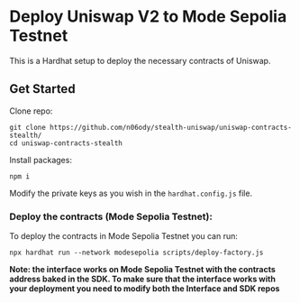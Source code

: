# Deploy Uniswap V2 to Mode Sepolia Testnet

This is a Hardhat setup to deploy the necessary contracts of Uniswap.

## Get Started

Clone repo:

```
git clone https://github.com/n06ody/stealth-uniswap/uniswap-contracts-stealth/
cd uniswap-contracts-stealth
```

Install packages:

```
npm i
```

Modify the private keys as you wish in the `hardhat.config.js` file.

### Deploy the contracts (Mode Sepolia Testnet):

To deploy the contracts in Mode Sepolia Testnet you can run:

```
npx hardhat run --network modesepolia scripts/deploy-factory.js
```

**Note: the interface works on Mode Sepolia Testnet with the contracts address baked in the SDK. To make sure that the interface works with your deployment you need to modify both the Interface and SDK repos**
